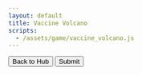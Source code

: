```yaml
---
layout: default
title: Vaccine Volcano
scripts:
  - /assets/game/vaccine_volcano.js
---
```


<canvas id="vaccineVolcanoCanvas" width="800" height="600"></canvas>

<p>
    <button id="backToHubButton">Back to Hub</button>
    <button id="submitButton">Submit</button>
</p>

<script type="module" src="{{ '/assets/game/vaccine_volcano.js' | relative_url }}"></script>